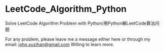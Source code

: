 # LeetCode_Algorithm_Python
Solve LeetCode Algorithm Problem with Python/用Python解LeetCode算法问题

For any problem, please leave me a message either here or through my email: john.xuzihan@gmail.com
Willing to learn more.
